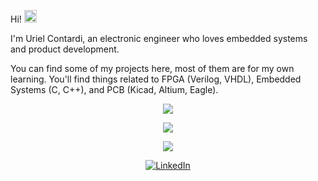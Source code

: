 <p>Hi! <img src="https://emojis.slackmojis.com/emojis/images/1680554188/65018/cat-roomba-exceptionally-fast.gif?1680554188" width="20"/></p>
<p>I'm Uriel Contardi, an electronic engineer who loves embedded systems and product development.</p>
<p>You can find some of my projects here, most of them are for my own learning. You'll find things related to FPGA (Verilog, VHDL), Embedded Systems (C, C++), and PCB (Kicad, Altium, Eagle).</p>


<p align="center"> <img src="https://github-profile-summary-cards.vercel.app/api/cards/profile-details?username=urielcontardi&theme=zenburn" /></p>

<p align="center"> <img src="https://github-readme-stats.vercel.app/api?username=urielcontardi&show_icons=true&theme=slateorange" /></p>
<p align="center"> <img src="https://github-readme-streak-stats.herokuapp.com/?user=urielcontardi&theme=slateorange" /></p>

<p align="center">
<a href="https://www.linkedin.com/in/urielcontardi/" target="_blank"><img src="https://img.shields.io/badge/LinkedIn-0077B5?logo=linkedin&logoColor=white&style=for-the-badge" alt="LinkedIn" /></a>
</p>
